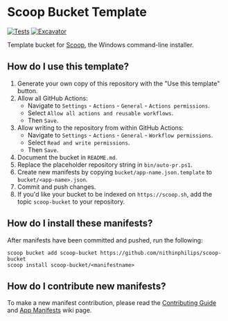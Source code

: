 # Scoop Bucket Template

<!-- Uncomment the following line after replacing placeholders -->
[![Tests](https://github.com/nithinphilips/scoop-bucket/actions/workflows/ci.yml/badge.svg)](https://github.com/nithinphilips/scoop-bucket/actions/workflows/ci.yml) [![Excavator](https://github.com/nithinphilips/scoop-bucket/actions/workflows/excavator.yml/badge.svg)](https://github.com/nithinphilips/scoop-bucket/actions/workflows/excavator.yml)

Template bucket for [Scoop](https://scoop.sh), the Windows command-line installer.

## How do I use this template?

1. Generate your own copy of this repository with the "Use this template"
   button.
2. Allow all GitHub Actions:
   - Navigate to `Settings` - `Actions` - `General` - `Actions permissions`.
   - Select `Allow all actions and reusable workflows`.
   - Then `Save`.
3. Allow writing to the repository from within GitHub Actions:
   - Navigate to `Settings` - `Actions` - `General` - `Workflow permissions`.
   - Select `Read and write permissions`.
   - Then `Save`.
4. Document the bucket in `README.md`.
5. Replace the placeholder repository string in `bin/auto-pr.ps1`.
6. Create new manifests by copying `bucket/app-name.json.template` to
   `bucket/<app-name>.json`.
7. Commit and push changes.
8. If you'd like your bucket to be indexed on `https://scoop.sh`, add the
   topic `scoop-bucket` to your repository.

## How do I install these manifests?

After manifests have been committed and pushed, run the following:

```pwsh
scoop bucket add scoop-bucket https://github.com/nithinphilips/scoop-bucket
scoop install scoop-bucket/<manifestname>
```

## How do I contribute new manifests?

To make a new manifest contribution, please read the [Contributing
Guide](https://github.com/ScoopInstaller/.github/blob/main/.github/CONTRIBUTING.md)
and [App Manifests](https://github.com/ScoopInstaller/Scoop/wiki/App-Manifests)
wiki page.

